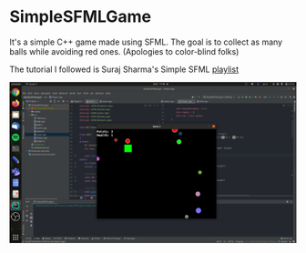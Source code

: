 # SimpleSFMLGame

It's a simple C++ game made using SFML. The goal is to collect as many balls while avoiding red ones. (Apologies to color-blind folks)

The tutorial I followed is Suraj Sharma's Simple SFML [playlist](https://youtube.com/playlist?list=PL6xSOsbVA1eb_QqMTTcql_3PdOiE928up)

![Game Photo](/media/gameScreenshot.png "Game Screenshot")
